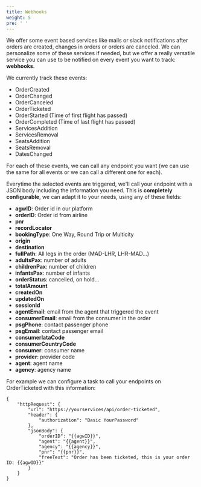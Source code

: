 ```yaml
---
title: Webhooks
weight: 5
pre: ' '
---
```

We offer some event based services like mails or slack notifications after orders are created, changes in orders or orders are canceled. We can personalize some of these services if needed, but we offer a really versatile service you can use to be notified on every event you want to track: **webhooks**.

We currently track these events:

* OrderCreated
* OrderChanged
* OrderCanceled
* OrderTicketed
* OrderStarted (Time of first flight has passed)
* OrderCompleted (Time of last flight has passed)
* ServicesAddition
* ServicesRemoval
* SeatsAddition
* SeatsRemoval
* DatesChanged

For each of these events, we can call any endpoint you want (we can use the same for all events or we can call a different one for each).

Everytime the selected events are triggered, we'll call your endpoint with a JSON body including the information you need. This is **completely configurable**, we can adapt it to your needs, using any of these fields:

* **agwID**: Order id in our platform
* **orderID**: Order id from airline
* **pnr**
* **recordLocator**
* **bookingType**: One Way, Round Trip or Multicity
* **origin**
* **destination**
* **fullPath**: All legs in the order (MAD-LHR, LHR-MAD...)
* **adultsPax**: number of adults
* **childrenPax**: number of children
* **infantsPax**: number of infants
* **orderStatus**: cancelled, on hold...
* **totalAmount**
* **createdOn**
* **updatedOn**
* **sessionId**
* **agentEmail**: email from the agent that triggered the event
* **consumerEmail**: email from the consumer in the order
* **psgPhone**: contact passenger phone
* **psgEmail**: contact passenger email
* **consumerIataCode**
* **consumerCountryCode**
* **consumer**: consumer name
* **provider**: provider code
* **agent**: agent name
* **agency**: agency name

For example we can configure a task to call your endpoints on OrderTicketed with this information:

```
{
    "httpRequest": {
        "url": "https://yourservices/api/order-ticketed",
        "header": {
            "authorization": "Basic YourPassword"
        },
        "jsonBody": {
            "orderID": "{{agwID}}",
            "agent": "{{agent}}",
            "agency": "{{agency}}",
            "pnr": "{{pnr}}",
            "freeText": "Order has been ticketed, this is your order ID: {{agwID}}"
        }
    }
}
```
